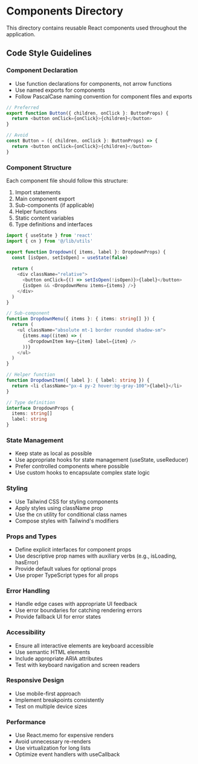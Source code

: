 # Components Directory

This directory contains reusable React components used throughout the application.

## Code Style Guidelines

### Component Declaration

- Use function declarations for components, not arrow functions
- Use named exports for components
- Follow PascalCase naming convention for component files and exports

```typescript
// Preferred
export function Button({ children, onClick }: ButtonProps) {
  return <button onClick={onClick}>{children}</button>
}

// Avoid
const Button = ({ children, onClick }: ButtonProps) => {
  return <button onClick={onClick}>{children}</button>
}
```

### Component Structure

Each component file should follow this structure:
1. Import statements
2. Main component export
3. Sub-components (if applicable)
4. Helper functions
5. Static content variables
6. Type definitions and interfaces

```typescript
import { useState } from 'react'
import { cn } from '@/lib/utils'

export function Dropdown({ items, label }: DropdownProps) {
  const [isOpen, setIsOpen] = useState(false)
  
  return (
    <div className="relative">
      <button onClick={() => setIsOpen(!isOpen)}>{label}</button>
      {isOpen && <DropdownMenu items={items} />}
    </div>
  )
}

// Sub-component
function DropdownMenu({ items }: { items: string[] }) {
  return (
    <ul className="absolute mt-1 border rounded shadow-sm">
      {items.map((item) => (
        <DropdownItem key={item} label={item} />
      ))}
    </ul>
  )
}

// Helper function
function DropdownItem({ label }: { label: string }) {
  return <li className="px-4 py-2 hover:bg-gray-100">{label}</li>
}

// Type definition
interface DropdownProps {
  items: string[]
  label: string
}
```

### State Management

- Keep state as local as possible
- Use appropriate hooks for state management (useState, useReducer)
- Prefer controlled components where possible
- Use custom hooks to encapsulate complex state logic

### Styling

- Use Tailwind CSS for styling components
- Apply styles using className prop
- Use the cn utility for conditional class names
- Compose styles with Tailwind's modifiers

### Props and Types

- Define explicit interfaces for component props
- Use descriptive prop names with auxiliary verbs (e.g., isLoading, hasError)
- Provide default values for optional props
- Use proper TypeScript types for all props

### Error Handling

- Handle edge cases with appropriate UI feedback
- Use error boundaries for catching rendering errors
- Provide fallback UI for error states

### Accessibility

- Ensure all interactive elements are keyboard accessible
- Use semantic HTML elements
- Include appropriate ARIA attributes
- Test with keyboard navigation and screen readers

### Responsive Design

- Use mobile-first approach
- Implement breakpoints consistently
- Test on multiple device sizes

### Performance

- Use React.memo for expensive renders
- Avoid unnecessary re-renders
- Use virtualization for long lists
- Optimize event handlers with useCallback 